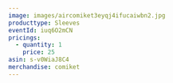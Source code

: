 ```yaml
---
image: images/aircomiket3eyqj4ifucaiwbn2.jpg
producttype: Sleeves
eventId: iuq6O2mCN
pricings:
  - quantity: 1
    price: 25
asin: s-v0WiaJ8C4
merchandise: comiket
---
```

